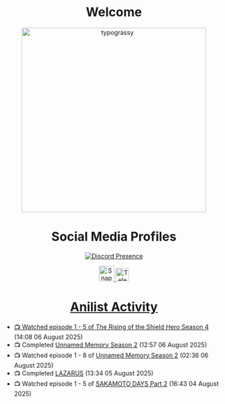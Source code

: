 <div align="center">

# Welcome
<a href="https://github.com/kawarimidoll/typograssy">
    <img alt="typograssy" src="https://typograssy.deno.dev/api?text=%E3%82%88%E3%81%86%E3%81%93%E3%81%9D%E3%81%BF%E3%81%AA%E3%81%95%E3%82%93%20-%20Sheby--&&l0=none&l1=82d9d0&l2=027353&l3=038c4c&l4=01402e&bg=none&frame=none&speed=100&comment=" width="421.99">
</a>

</div>

<div align="center">

# Social Media Profiles

[![Discord Presence](https://lanyard.cnrad.dev/api/612532963938271232)](https://discord.com/users/612532963938271232)


<a href="https://www.snapchat.com/add/a.sheby" title="Snapchat Profile">
    <img src="https://www.freepnglogos.com/uploads/snapchat-logo-png-0.png" width="35" alt="Snapchat Logo" />


<a href="https://t.me/ASheby" title="Telegram Profile">
    <img src="https://www.freepnglogos.com/uploads/telegram-logo-png-0.png" width="30" alt="Telegram Logo" />


</div>

<div align="center">

# Anilist Activity

</div>

<!-- ANILIST_ACTIVITY:start -->

-   📺 Watched episode 1 - 5 of [The Rising of the Shield Hero Season 4](https://anilist.co/anime/173780) (14:08 06 August 2025)
-   📺 Completed [Unnamed Memory Season 2](https://anilist.co/anime/178550) (12:57 06 August 2025)
-   📺 Watched episode 1 - 8 of [Unnamed Memory Season 2](https://anilist.co/anime/178550) (02:36 06 August 2025)
-   📺 Completed [LAZARUS](https://anilist.co/anime/167336) (13:34 05 August 2025)
-   📺 Watched episode 1 - 5 of [SAKAMOTO DAYS Part 2](https://anilist.co/anime/184237) (16:43 04 August 2025)

<!-- ANILIST_ACTIVITY:end -->
